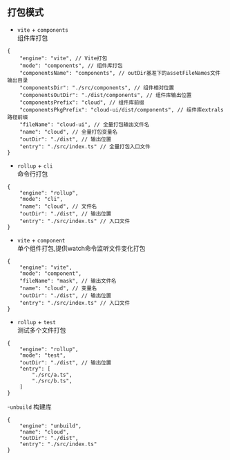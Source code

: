 ## 打包模式

-   `vite` + `components`  
组件库打包
```
{
    "engine": "vite", // Vite打包
    "mode": "components", // 组件库打包
    "componentsName": "components", // outDir基准下的assetFileNames文件输出目录
    "componentsDir": "./src/components", // 组件相对位置
    "componentsOutDir": "./dist/components", // 组件库输出位置
    "componentsPrefix": "cloud", // 组件库前缀
    "componentsPkgPrefix": "cloud-ui/dist/components", // 组件库extrals路径前缀
    "fileName": "cloud-ui", // 全量打包输出文件名
    "name": "cloud", // 全量打包变量名
    "outDir": "./dist", // 输出位置
    "entry": "./src/index.ts" // 全量打包入口文件
}
```

-   `rollup` + `cli`  
命令行打包

```
{
    "engine": "rollup",
    "mode": "cli",
    "name": "cloud", // 文件名
    "outDir": "./dist", // 输出位置
    "entry": "./src/index.ts" // 入口文件
}
```

-   `vite` + `component`  
单个组件打包,提供watch命令监听文件变化打包

```
{
    "engine": "vite",
    "mode": "component",
    "fileName": "mask", // 输出文件名
    "name": "cloud", // 变量名
    "outDir": "./dist", // 输出位置
    "entry": "./src/index.ts" // 入口文件
}
```

-   `rollup` + `test`  
测试多个文件打包

```
{
    "engine": "rollup",
    "mode": "test",
    "outDir": "./dist", // 输出位置
    "entry": [
        "./src/a.ts",
        "./src/b.ts",
    ]
}
```

-`unbuild` 
构建库

```
{
    "engine": "unbuild",
    "name": "cloud",
    "outDir": "./dist",
    "entry": "./src/index.ts"
}
```